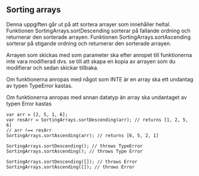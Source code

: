 ## Sorting arrays
Denna uppgiften går ut på att sortera arrayer som innehåller heltal.
Funktionen SortingArrays.sortDescending sorterar på fallande ordning och returnerar den sorterade arrayen.
Funktionen SortingArrays.sortAscending sorterar på stigande ordning och returnerar den sorterade arrayen.

Arrayen som skickas med som parameter ska efter anropet till funktionerna inte vara modifierad dvs. se till
att skapa en kopia av arrayen som du modifierar och sedan skickar tillbaka.

Om funktionerna anropas med något som INTE är en array ska ett undantag av typen TypeError
kastas.

Om funktionerna anropas med annan datatyp än array ska undantaget av typen Error kastas

```
var arr = [2, 5, 1, 6];
var resArr = SortingArrays.sortDescending(arr); // returns [1, 2, 5, 6]
// arr !== resArr
SortingArrays.sortAscending(arr); // returns [6, 5, 2, 1]

SortingArrays.sortDescending(); // throws TypeError
SortingArrays.sortAscending(); // throws Type Error

SortingArrays.sortDescending([]); // throws Error
SortingArrays.sortAscending([]); // throws Error
```
